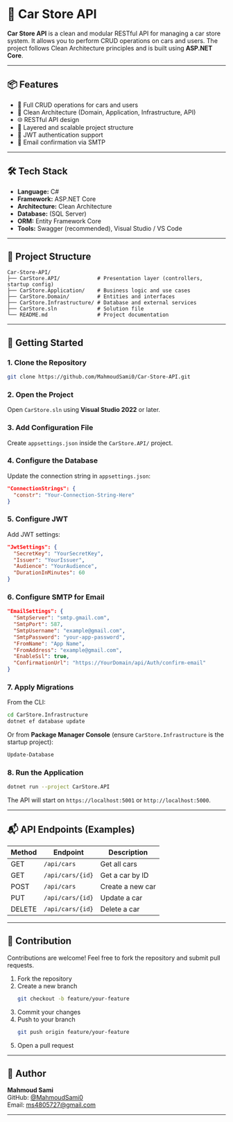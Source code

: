 # 🚗 Car Store API

**Car Store API** is a clean and modular RESTful API for managing a car store system. It allows you to perform CRUD operations on cars and users. The project follows Clean Architecture principles and is built using **ASP.NET Core**.

---

## 📦 Features

- 🔄 Full CRUD operations for cars and users
- 🧱 Clean Architecture (Domain, Application, Infrastructure, API)
- 🌐 RESTful API design
- 🧩 Layered and scalable project structure
- 🔐 JWT authentication support
- 📧 Email confirmation via SMTP

---

## 🛠️ Tech Stack

- **Language:** C#
- **Framework:** ASP.NET Core
- **Architecture:** Clean Architecture
- **Database:** (SQL Server)
- **ORM:** Entity Framework Core
- **Tools:** Swagger (recommended), Visual Studio / VS Code

---

## 📁 Project Structure

```
Car-Store-API/
├── CarStore.API/            # Presentation layer (controllers, startup config)
├── CarStore.Application/    # Business logic and use cases
├── CarStore.Domain/         # Entities and interfaces
├── CarStore.Infrastructure/ # Database and external services
├── CarStore.sln             # Solution file
└── README.md                # Project documentation
```

---

## 🚀 Getting Started

### 1. Clone the Repository

```bash
git clone https://github.com/MahmoudSami0/Car-Store-API.git
```

### 2. Open the Project

Open `CarStore.sln` using **Visual Studio 2022** or later.

### 3. Add Configuration File

Create `appsettings.json` inside the `CarStore.API/` project.

### 4. Configure the Database

Update the connection string in `appsettings.json`:

```json
"ConnectionStrings": {
  "constr": "Your-Connection-String-Here"
}
```

### 5. Configure JWT

Add JWT settings:

```json
"JwtSettings": {
  "SecretKey": "YourSecretKey",
  "Issuer": "YourIssuer",
  "Audience": "YourAudience",
  "DurationInMinutes": 60
}
```

### 6. Configure SMTP for Email

```json
"EmailSettings": {
  "SmtpServer": "smtp.gmail.com",
  "SmtpPort": 587,
  "SmtpUsername": "example@gmail.com",
  "SmtpPassword": "your-app-password",
  "FromName": "App Name",
  "FromAddress": "example@gmail.com",
  "EnableSsl": true,
  "ConfirmationUrl": "https://YourDomain/api/Auth/confirm-email"
}
```

### 7. Apply Migrations

From the CLI:

```bash
cd CarStore.Infrastructure
dotnet ef database update
```

Or from **Package Manager Console** (ensure `CarStore.Infrastructure` is the startup project):

```powershell
Update-Database
```

### 8. Run the Application

```bash
dotnet run --project CarStore.API
```

The API will start on `https://localhost:5001` or `http://localhost:5000`.

---

## 📬 API Endpoints (Examples)

| Method | Endpoint         | Description        |
|--------|------------------|--------------------|
| GET    | `/api/cars`      | Get all cars       |
| GET    | `/api/cars/{id}` | Get a car by ID    |
| POST   | `/api/cars`      | Create a new car   |
| PUT    | `/api/cars/{id}` | Update a car       |
| DELETE | `/api/cars/{id}` | Delete a car       |

---

## 🤝 Contribution

Contributions are welcome! Feel free to fork the repository and submit pull requests.

1. Fork the repository  
2. Create a new branch  
   ```bash
   git checkout -b feature/your-feature
   ```
3. Commit your changes  
4. Push to your branch  
   ```bash
   git push origin feature/your-feature
   ```
5. Open a pull request

---

## 👤 Author

**Mahmoud Sami**  
GitHub: [@MahmoudSami0](https://github.com/MahmoudSami0)  
Email: ms4805727@gmail.com

---
